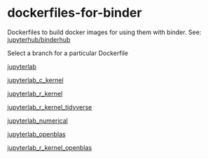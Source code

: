 # dockerfiles-for-binder
Dockerfiles to build docker images for using them with binder. See: [jupyterhub/binderhub](https://github.com/jupyterhub/binderhub)

Select a branch for a particular Dockerfile

[jupyterlab](https://github.com/palmoreck/dockerfiles-for-binder/tree/jupyterlab)

[jupyterlab_c_kernel](https://github.com/palmoreck/dockerfiles-for-binder/tree/jupyterlab_c_kernel)

[jupyterlab_r_kernel](https://github.com/palmoreck/dockerfiles-for-binder/tree/jupyterlab_r_kernel)

[jupyterlab_r_kernel_tidyverse](https://github.com/palmoreck/dockerfiles-for-binder/tree/jupyterlab_r_kernel_tidyverse)

[jupyterlab_numerical](https://github.com/palmoreck/dockerfiles-for-binder/tree/jupyterlab_numerical)

[jupyterlab_openblas](https://github.com/palmoreck/dockerfiles-for-binder/tree/jupyterlab_openblas)

[jupyterlab_r_kernel_openblas](https://github.com/palmoreck/dockerfiles-for-binder/tree/jupyterlab_r_kernel_openblas)
